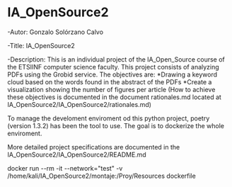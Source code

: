 # IA_OpenSource2

-Autor: Gonzalo Solórzano Calvo

-Title: IA_OpenSource2

-Description: This is an individual project of the IA_Open_Source course of the ETSIINF computer science faculty.
This project consists of analyzing PDFs using the Grobid service.
The objectives are:
*Drawing a keyword cloud based on the words found in the abstract of the PDFs
*Create a visualization showing the number of figures per article
(How to achieve these objectives is documented in the document rationales.md located at IA_OpenSource2/IA_OpenSource2/rationales.md)

To manage the develoment enviroment od this python project, poetry (version 1.3.2) has been the tool to use.
The goal is to dockerize the whole enviroment.

More detailed project specifications are documented in the IA_OpenSource2/IA_OpenSource2/README.md

docker run --rm -it --network="test" -v /home/kali/IA_OpenSource2/montaje:/Proy/Resources dockerfile


